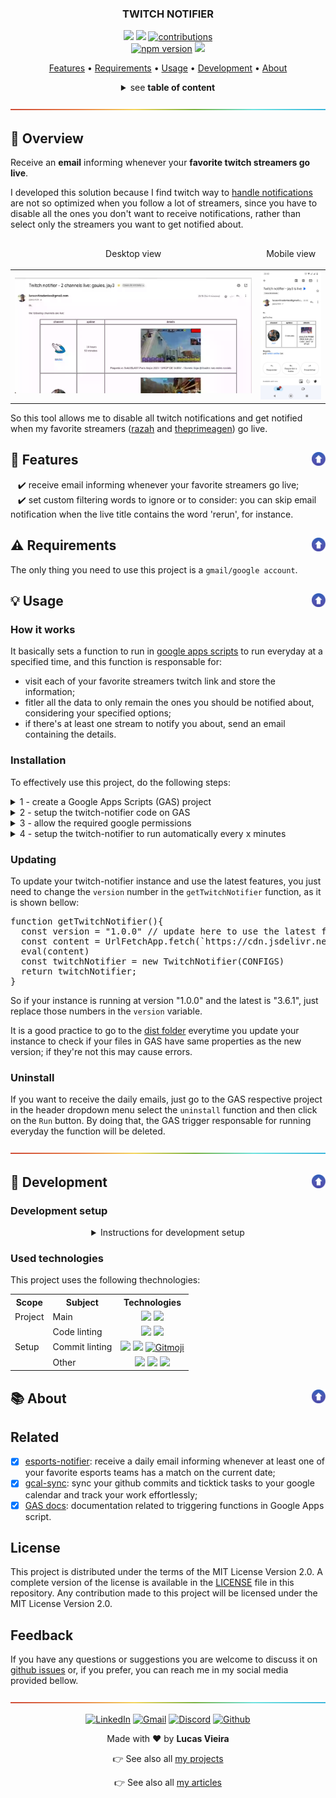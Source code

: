<a name="TOC"></a>

<h3 align="center">
  TWITCH NOTIFIER
</h3>

<div align="center">
  <a href="https://nodejs.org/en/"><img src="https://img.shields.io/badge/made%20with-node-1f425f?logo=node.js&.svg" /></a>
  <a href="https://www.google.com/script/start/"><img src="https://img.shields.io/badge/apps%20script-4285F4?logo=google&logoColor=white" /></a>
  <a href="https://github.com/lucasvtiradentes/twitch-notifier#contributing"><img src="https://img.shields.io/badge/contributions-welcome-brightgreen.svg?style=flat" alt="contributions" /></a>
  <br>
  <a href="https://www.npmjs.com/package/twitch-notifier"><img src="https://img.shields.io/npm/v/twitch-notifier.svg?style=flat" alt="npm version"></a>
  <a href="https://github.com/lucasvtiradentes/twitch-notifier/actions/workflows/ci-cd.yml"><img src="https://github.com/lucasvtiradentes/twitch-notifier/workflows/CI/badge.svg"/></a>
</div>

<p align="center">
  <a href="#dart-features">Features</a> • <a href="#warning-requirements">Requirements</a> • <a href="#bulb-usage">Usage</a> • <a href="#wrench-development">Development</a>  • <a href="#books-about">About</a>
</p>

<details>
  <summary align="center"><span>see <b>table of content</b></span></summary>
  <p align="center">
    <ul>
      <li><a href="#trumpet-overview">Overview</a></li>
      <li><a href="#dart-features">Features</a></li>
      <li><a href="#warning-requirements">Requirements</a></li>
      <li>
        <a href="#bulb-usage">Usage</a>
        <ul>
          <li><a href="#how-it-works">How it works?</a></li>
          <li><a href="#installation">Installation</a></li>
          <li><a href="#updating">Updating</a></li>
          <li><a href="#uninstall">Uninstall</a></li>
        </ul>
      </li>
      <li>
        <a href="#wrench-development">Development</a>
        <ul>
          <li><a href="#development-setup">Development setup</a></li>
          <li><a href="#used-technologies">Used technologies</a></li>
        </ul>
      </li>
      <li>
        <a href="#books-about">About</a>
        <ul>
          <li><a href="#related">Related</a></li>
          <li><a href="#license">License</a></li>
          <li><a href="#feedback">Feedback</a></li>
        </ul>
      </li>
    </ul>
  </p>
</details>

<a href="#"><img src="./.github/images/divider.png" /></a>

## :trumpet: Overview

Receive an **email** informing whenever your **favorite twitch streamers go live**.

I developed this solution because I find twitch way to [handle notifications](https://www.twitch.tv/settings/notifications) are not so optimized when you follow a lot of streamers, since you have to disable all the ones you don't want to receive notifications, rather than select only the streamers you want to get notified about.

<div align="center">
  <table align="center">
    <thead>
      <tr>
        <td><p align="center">Desktop view</p></td>
        <td><p align="center">Mobile view</p></td>
      </tr>
    </thead>
    <tbody>
      <tr>
        <td><img width="100%" src="./.github/images/desktop.webp"></td>
        <td><img width="200px" src="./.github/images/mobile.jpeg"></td>
      </tr>
    </tbody>
 </table>
</div>

So this tool allows me to disable all twitch notifications and get notified when my favorite streamers ([razah](https://www.twitch.tv/razah) and [theprimeagen](https://www.twitch.tv/theprimeagen)) go live.

## :dart: Features<a href="#TOC"><img align="right" src="./.github/images/up_arrow.png" width="22"></a>

&nbsp;&nbsp;&nbsp;✔️ receive email informing whenever your favorite streamers go live;<br>
&nbsp;&nbsp;&nbsp;✔️ set custom filtering words to ignore or to consider: you can skip email notification when the live title contains the word 'rerun', for instance.<br>

## :warning: Requirements<a href="#TOC"><img align="right" src="./.github/images/up_arrow.png" width="22"></a>

The only thing you need to use this project is a `gmail/google account`.

## :bulb: Usage<a href="#TOC"><img align="right" src="./.github/images/up_arrow.png" width="22"></a>

### How it works

It basically sets a function to run in [google apps scripts](https://www.google.com/script/start/) to run everyday at a specified time, and this function is responsable for:

- visit each of your favorite streamers twitch link and store the information;
- fitler all the data to only remain the ones you should be notified about, considering your specified options;
- if there's at least one stream to notify you about, send an email containing the details.

### Installation

To effectively use this project, do the following steps:

<details>
  <summary>1 - create a Google Apps Scripts (GAS) project</summary>
  <div>
    <br>
    <p>Go to the <a href="https://www.google.com/script/start/">google apps script</a> and create a new project by clicking in the button showed in the next image.<br>
    It would be a good idea to rename the project to something like "twitch-notifier".</p>
    <p align="center"><img width="500" src="./.github/images/tutorial/tut2.png" /></p>
  </div>
</details>

<details>
  <summary>2 - setup the twitch-notifier code on GAS</summary>
  <div>
    <br>
    <p>Click on the initial file, which is the <b>rectangle-1</b> on the image.</p>
    <p align="center"><img width="500" src="./.github/images/tutorial/tut3.png" /></p>
    <p>Replace the initial content present in the <b>rectangle-2</b> with the content present in code bellow.</p>
    <blockquote>
      <p><span>⚠️ Warning</span><br>
       Remember to update the <code>CONFIGS</code> object according to your data and needs.</p>
    </blockquote>

<!-- <DYNFIELD:GAS_SETUP> -->

<pre>const CONFIGS = {
  twitch: {
    channels: [
      ['razah', {}],
      ['gaules', {}],
      ['mch_agg', { searchedWords: ['live'] }],  // specific searched words | you only will be notified if the current stream title contain at least one of these words
      ['brnwowzk1', { ignoredWords: ['rr'] }]    // specific ignored words | if a the current stream title contains any of these words, you will not be notified about it
    ],
    maximumUptimeMinutes: 60,                    // if a stream uptime is greater than 'x' minutes, you'll not be notified
    ignoredWords: ['rerun']                      // globally ignored words | if a stream title contains any of these words, you will not be notified about it
  },
  settings: {
    disabledHours: [0, 1, 2, 3, 4, 5],           // skiped hours that twitch-notifier will not notify you about your streamers
    timeZoneCorrection: -3,                      // hour difference between your timezone and UTC/GMT timezone | https://www.utctime.net/
    minutesBetweenChecks: 10,                    // delay time between every check
    checkFunction: 'checkLiveStreams'            // development option, dont change
  }
};

function getTwitchNotifier(){
  const version = "1.1.1"
  const content = UrlFetchApp.fetch(`https://cdn.jsdelivr.net/npm/twitch-notifier@${version}`).getContentText();
  eval(content)
  const twitchNotifier = new TwitchNotifier(CONFIGS)
  return twitchNotifier;
}

function checkLiveStreams() {
  const twitchNotifier = getTwitchNotifier();
  twitchNotifier.check();
}

function setup() {
  const twitchNotifier = getTwitchNotifier();
  twitchNotifier.setup();
}

function uninstall() {
  const twitchNotifier = getTwitchNotifier();
  twitchNotifier.uninstall();
}</pre>

<!-- </DYNFIELD:GAS_SETUP> -->
  </div>
</details>

<details>
  <summary>3 - allow the required google permissions</summary>
  <div>
    <br>
    <p>Go to the project settings by clicking on the <b>first image rectangle</b>. After that, check the option to show the <code>appsscript.json</code> in our project, a file that manages the required google api access.</p>
    <div align="center">
      <table>
        <tr>
          <td align="center">
            <img height="300px" src="./.github/images/tutorial/tut4.1.png" />
          </td>
          <td align="center">
            <img width="300px" src="./.github/images/tutorial/tut4.2.png" />
          </td>
        </tr>
      </table>
    </div>
    <p>Go back to the project files, and replace the content present in the <code>appsscript.json</code> with the following code:</p>    <p align="center"><img width="500" src="./.github/images/tutorial/tut5.png" /></p>
<!-- <DYNFIELD:GAS_APPSSCRIPT> -->

<pre>{
  "timeZone": "Etc/GMT",
  "dependencies": {},
  "oauthScopes": [
    "https://www.googleapis.com/auth/script.scriptapp",
    "https://www.googleapis.com/auth/script.external_request",
    "https://www.googleapis.com/auth/script.send_mail",
    "https://www.googleapis.com/auth/userinfo.email"
  ],
  "exceptionLogging": "STACKDRIVER",
  "runtimeVersion": "V8"
}</pre>

<!-- </DYNFIELD:GAS_APPSSCRIPT> -->
  </div>
</details>

<details>
  <summary>4 - setup the twitch-notifier to run automatically every x minutes</summary>
  <div>
    <br>
    <p>Just follow what the bellow image shows, which is to select the <code>setup</code> function and run it.<br>
    After, a popup will appear asking your permission, and you'll have to accept it.</p>
    <p align="center"><img width="500" src="./.github/images/tutorial/tut6.webp" /></p>
  </div>
</details>

### Updating

To update your twitch-notifier instance and use the latest features, you just need to change the `version` number in the `getTwitchNotifier` function, as it is shown bellow:

<pre>
function getTwitchNotifier(){
  const version = "1.0.0" // update here to use the latest features
  const content = UrlFetchApp.fetch(`https://cdn.jsdelivr.net/npm/twitch-notifier@${version}`).getContentText();
  eval(content)
  const twitchNotifier = new TwitchNotifier(CONFIGS)
  return twitchNotifier;
}
</pre>

So if your instance is running at version "1.0.0" and the latest is "3.6.1", just replace those numbers in the `version` variable.

It is a good practice to go to the [dist folder](./dist/) everytime you update your instance to check if your files in GAS have same properties as the new version; if they're not this may cause errors.

### Uninstall

If you want to receive the daily emails, just go to the GAS respective project in the header dropdown menu select the `uninstall` function and then click on the `Run` button. By doing that, the GAS trigger responsable for running everyday the function will be deleted.

<a href="#"><img src="./.github/images/divider.png" /></a>

## :wrench: Development<a href="#TOC"><img align="right" src="./.github/images/up_arrow.png" width="22"></a>

### Development setup

<details>
  <summary align="center">Instructions for development setup</summary>
  <div>
<br>
To setup this project in your computer, run the following commands:

```bash
# Clone this repository
$ git clone https://github.com/lucasvtiradentes/twitch-notifier

# Go into the repository
$ cd twitch-notifier

# Install dependencies
$ npm install
```

If you want to [contribute](./docs/CONTRIBUTING.md) to the project, fork the project, make the necessary changes, and to test your work you can load your version in apps scripts with almost no effort do this: replace the content of the <code>getTwitchNotifier</code> function with the following code:

```js
function getTwitchNotifier() {
  // const version = "1.1.1" // version
  // const content = getTwitchNotifierProduction(version)
  const content = getTwitchNotifierDevelopment('yourgithub/project-fork', 'develop');
  eval(content);
  const twitchNotifier = new TwitchNotifier(CONFIGS);
  return twitchNotifier;
}

function getTwitchNotifierProduction(version) {
  return UrlFetchApp.fetch(`https://cdn.jsdelivr.net/npm/twitch-notifier@${version}`).getContentText();
}

function getTwitchNotifierDevelopment(repository, branch) {
  const filePath = 'dist/TwitchNotifier.min.js';
  const final_link = `https://api.github.com/repos/${repository}/contents/${filePath}${branch ? `?ref=${branch}` : ''}`;
  const response = UrlFetchApp.fetch(final_link, { method: 'get', contentType: 'application/json' });
  const base64Content = JSON.parse(response.toString()).content;
  const decodedArr = Utilities.base64Decode(base64Content);
  const decodedAsString = Utilities.newBlob(decodedArr).getDataAsString();
  return decodedAsString;
}
```

This will allow you to select the **twitch-notifier** source place (github repository or npm package) and specify the intended version.

  </div>
</details>

### Used technologies

This project uses the following thechnologies:

<div align="center">
  <table>
    <tr>
      <th>Scope</th>
      <th>Subject</th>
      <th>Technologies</th>
    </tr>
    <tr>
      <td rowspan="1">Project</td>
      <td>Main</td>
      <td align="center">
        <a href="https://nodejs.org/"><img src="https://img.shields.io/badge/Node.js-339933?logo=nodedotjs&logoColor=white"></a>
        <a href="https://www.typescriptlang.org/"><img src="https://img.shields.io/badge/TypeScript-007ACC?logo=typescript&logoColor=white"></a>
      </td>
    </tr>
    <tr>
      <td rowspan="3">Setup</td>
      <td>Code linting</td>
      <td align="center">
        <a href="https://github.com/prettier/prettier"><img src="https://img.shields.io/badge/prettier-1A2C34?logo=prettier&logoColor=F7BA3E"></a>
        <a href="https://github.com/eslint/eslint"><img src="https://img.shields.io/badge/eslint-3A33D1?logo=eslint&logoColor=white"></a>
      </td>
    </tr>
    <tr>
      <!-- <td rowspan="2">Setup</td> -->
      <td>Commit linting</td>
      <td align="center">
      <a target="_blank" href="https://github.com/conventional-changelog/commitlint"><img src="https://img.shields.io/badge/commitlint-red?logo=commitlint&logoColor=white"></a>
      <a target="_blank" href="https://github.com/commitizen/cz-cli"><img src="https://img.shields.io/badge/commitizen-pink?logo=conventionalcommits&logoColor=white"></a>
      <a href="https://gitmoji.dev"><img
    src="https://img.shields.io/badge/gitmoji-%20😜%20😍-FFDD67.svg?style=flat-square"
    alt="Gitmoji"/></a>
      </td>
    </tr>
    <tr>
      <!-- <td rowspan="2">Setup</td> -->
      <td>Other</td>
      <td align="center">
        <a href="https://editorconfig.org/"><img src="https://img.shields.io/badge/Editor%20Config-E0EFEF?logo=editorconfig&logoColor=000"></a>
        <a target="_blank" href="https://github.com/typicode/husky"><img src="https://img.shields.io/badge/🐶%20husky-green?logo=husky&logoColor=white"></a>
        <a target="_blank" href="https://github.com/okonet/lint-staged"><img src="https://img.shields.io/badge/🚫%20lint%20staged-yellow?&logoColor=white"></a>
      </td>
    </tr>
  </table>
</div>

## :books: About<a href="#TOC"><img align="right" src="./.github/images/up_arrow.png" width="22"></a>

## Related

- [x] [esports-notifier](https://github.com/lucasvtiradentes/esports-notifier): receive a daily email informing whenever at least one of your favorite esports teams has a match on the current date;
- [x] [gcal-sync](https://github.com/lucasvtiradentes/gcal-sync): sync your github commits and ticktick tasks to your google calendar and track your work effortlessly;
- [x] [GAS docs](https://developers.google.com/apps-script/reference/script/clock-trigger-builder?hl=pt-br): documentation related to triggering functions in Google Apps script.

## License

This project is distributed under the terms of the MIT License Version 2.0. A complete version of the license is available in the [LICENSE](LICENSE) file in this repository. Any contribution made to this project will be licensed under the MIT License Version 2.0.

## Feedback

If you have any questions or suggestions you are welcome to discuss it on [github issues](https://github.com/lucasvtiradentes/twitch-notifier/issues) or, if you prefer, you can reach me in my social media provided bellow.

<a href="#"><img src="./.github/images/divider.png" /></a>

<div align="center">
  <p>
    <a target="_blank" href="https://www.linkedin.com/in/lucasvtiradentes/"><img src="https://img.shields.io/badge/-linkedin-blue?logo=Linkedin&logoColor=white" alt="LinkedIn"></a>
    <a target="_blank" href="mailto:lucasvtiradentes@gmail.com"><img src="https://img.shields.io/badge/gmail-red?logo=gmail&logoColor=white" alt="Gmail"></a>
    <a target="_blank" href="https://discord.com/users/262326726892191744"><img src="https://img.shields.io/badge/discord-5865F2?logo=discord&logoColor=white" alt="Discord"></a>
    <a target="_blank" href="https://github.com/lucasvtiradentes/"><img src="https://img.shields.io/badge/github-gray?logo=github&logoColor=white" alt="Github"></a>
  </p>
  <p>Made with ❤️ by <b>Lucas Vieira</b></p>
  <p>👉 See also all <a href="https://github.com/lucasvtiradentes/lucasvtiradentes/blob/master/portfolio/PROJECTS.md#TOC">my projects</a></p>
  <p>👉 See also all <a href="https://github.com/lucasvtiradentes/my-tutorials/blob/master/README.md#TOC">my articles</a></p>
</div>
